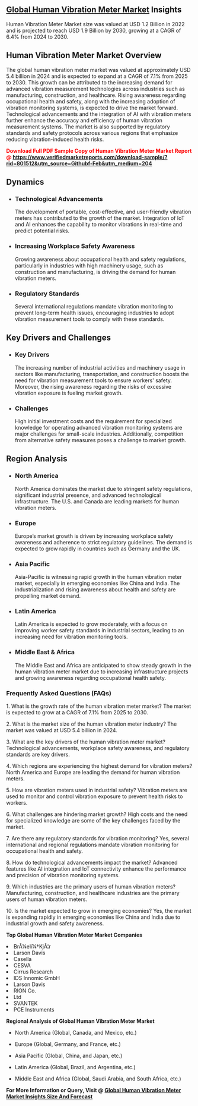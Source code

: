 <h2><a href="https://www.verifiedmarketreports.com/download-sample/?rid=801512&amp;utm_source=Githubf&amp;utm_medium=204" target="_blank">Global Human Vibration Meter Market</a> Insights</h2><p>Human Vibration Meter Market size was valued at USD 1.2 Billion in 2022 and is projected to reach USD 1.9 Billion by 2030, growing at a CAGR of 6.4% from 2024 to 2030.</p><p><h2>Human Vibration Meter Market Overview</h2> <p>The global human vibration meter market was valued at approximately USD 5.4 billion in 2024 and is expected to expand at a CAGR of 7.1% from 2025 to 2030. This growth can be attributed to the increasing demand for advanced vibration measurement technologies across industries such as manufacturing, construction, and healthcare. Rising awareness regarding occupational health and safety, along with the increasing adoption of vibration monitoring systems, is expected to drive the market forward. Technological advancements and the integration of AI with vibration meters further enhance the accuracy and efficiency of human vibration measurement systems. The market is also supported by regulatory standards and safety protocols across various regions that emphasize reducing vibration-induced health risks.</p> <p><strong><p><span class=""><span style="color: #ff0000;"><strong>Download Full PDF Sample Copy of Human Vibration Meter Market Report</strong> @ </span><a href="https://www.verifiedmarketreports.com/download-sample/?rid=801512&amp;utm_source=Githubf-Feb&amp;utm_medium=204" target="_blank">https://www.verifiedmarketreports.com/download-sample/?rid=801512&amp;utm_source=Githubf-Feb&amp;utm_medium=204</a></span></p></strong></p> <h2>Dynamics</h2> <ul> <li><h3>Technological Advancements</h3> The development of portable, cost-effective, and user-friendly vibration meters has contributed to the growth of the market. Integration of IoT and AI enhances the capability to monitor vibrations in real-time and predict potential risks.</li> <li><h3>Increasing Workplace Safety Awareness</h3> Growing awareness about occupational health and safety regulations, particularly in industries with high machinery usage, such as construction and manufacturing, is driving the demand for human vibration meters.</li> <li><h3>Regulatory Standards</h3> Several international regulations mandate vibration monitoring to prevent long-term health issues, encouraging industries to adopt vibration measurement tools to comply with these standards.</li> </ul> <h2>Key Drivers and Challenges</h2> <ul> <li><h3>Key Drivers</h3> The increasing number of industrial activities and machinery usage in sectors like manufacturing, transportation, and construction boosts the need for vibration measurement tools to ensure workers' safety. Moreover, the rising awareness regarding the risks of excessive vibration exposure is fueling market growth.</li> <li><h3>Challenges</h3> High initial investment costs and the requirement for specialized knowledge for operating advanced vibration monitoring systems are major challenges for small-scale industries. Additionally, competition from alternative safety measures poses a challenge to market growth.</li> </ul> <h2>Region Analysis</h2> <ul> <li><h3>North America</h3> North America dominates the market due to stringent safety regulations, significant industrial presence, and advanced technological infrastructure. The U.S. and Canada are leading markets for human vibration meters.</li> <li><h3>Europe</h3> Europe’s market growth is driven by increasing workplace safety awareness and adherence to strict regulatory guidelines. The demand is expected to grow rapidly in countries such as Germany and the UK.</li> <li><h3>Asia Pacific</h3> Asia-Pacific is witnessing rapid growth in the human vibration meter market, especially in emerging economies like China and India. The industrialization and rising awareness about health and safety are propelling market demand.</li> <li><h3>Latin America</h3> Latin America is expected to grow moderately, with a focus on improving worker safety standards in industrial sectors, leading to an increasing need for vibration monitoring tools.</li> <li><h3>Middle East & Africa</h3> The Middle East and Africa are anticipated to show steady growth in the human vibration meter market due to increasing infrastructure projects and growing awareness regarding occupational health safety.</li> </ul> <h3>Frequently Asked Questions (FAQs)</h3> <p>1. What is the growth rate of the human vibration meter market? The market is expected to grow at a CAGR of 7.1% from 2025 to 2030.</p> <p>2. What is the market size of the human vibration meter industry? The market was valued at USD 5.4 billion in 2024.</p> <p>3. What are the key drivers of the human vibration meter market? Technological advancements, workplace safety awareness, and regulatory standards are key drivers.</p> <p>4. Which regions are experiencing the highest demand for vibration meters? North America and Europe are leading the demand for human vibration meters.</p> <p>5. How are vibration meters used in industrial safety? Vibration meters are used to monitor and control vibration exposure to prevent health risks to workers.</p> <p>6. What challenges are hindering market growth? High costs and the need for specialized knowledge are some of the key challenges faced by the market.</p> <p>7. Are there any regulatory standards for vibration monitoring? Yes, several international and regional regulations mandate vibration monitoring for occupational health and safety.</p> <p>8. How do technological advancements impact the market? Advanced features like AI integration and IoT connectivity enhance the performance and precision of vibration monitoring systems.</p> <p>9. Which industries are the primary users of human vibration meters? Manufacturing, construction, and healthcare industries are the primary users of human vibration meters.</p> <p>10. Is the market expected to grow in emerging economies? Yes, the market is expanding rapidly in emerging economies like China and India due to industrial growth and safety awareness.</p> </p><p><strong>Top Global Human Vibration Meter Market Companies</strong></p><div data-test-id=""><p><li>BrÃ¼elï¼†KjÃ¦r</li><li> Larson Davis</li><li> Casella</li><li> CESVA</li><li> Cirrus Research</li><li> IDS Innomic GmbH</li><li> Larson Davis</li><li> RION Co.</li><li> Ltd</li><li> SVANTEK</li><li> PCE Instruments</li></p><div><strong>Regional Analysis of&nbsp;Global Human Vibration Meter Market</strong></div><ul><li dir="ltr"><p dir="ltr">North America&nbsp;(Global, Canada, and Mexico, etc.)</p></li><li dir="ltr"><p dir="ltr">Europe (Global, Germany, and France, etc.)</p></li><li dir="ltr"><p dir="ltr">Asia Pacific&nbsp;(Global, China, and Japan, etc.)</p></li><li dir="ltr"><p dir="ltr">Latin America&nbsp;(Global, Brazil, and Argentina, etc.)</p></li><li dir="ltr">Middle East and Africa&nbsp;(Global, Saudi Arabia, and South Africa, etc.)</li></ul><p><strong>For More Information or Query, Visit @&nbsp;</strong><strong><a href="https://www.verifiedmarketreports.com/product/human-vibration-meter-market/?utm_source=Githubf&amp;utm_medium=204" target="_blank">Global Human Vibration Meter Market Insights Size And Forecast</a></strong></p></div>
